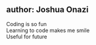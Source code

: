 
author: Joshua Onazi
---

Coding is so fun<br>
Learning to code makes me smile<br>
Useful for future<br>